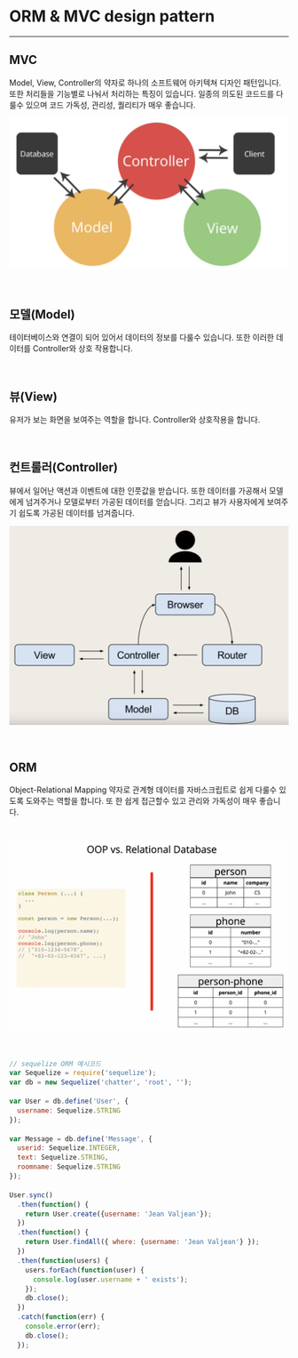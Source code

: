 # ORM & MVC design pattern

---

## MVC

Model, View, Controller의 약자로 하나의 소프트웨어 아키텍쳐 디자인 패턴입니다. 또한 처리들을 기능별로 나눠서 처리하는 특징이 있습니다. 일종의 의도된 코드드를 다룰수 있으며 코드 가독성, 관리성, 퀄리티가 매우 좋습니다.

![](./image/orm1.png)

<br />

## 모델(Model)

테이터베이스와 연결이 되어 있어서 데이터의 정보를 다룰수 있습니다. 또한 이러한 데이터를 Controller와 상호 작용합니다.

<br />

## 뷰(View)

유저가 보는 화면을 보여주는 역할을 합니다. Controller와 상호작용을 합니다.

<br />

## 컨트룰러(Controller)

뷰에서 일어난 액션과 이벤트에 대한 인풋값을 받습니다. 또한 데이터를 가공해서 모델에게 넘겨주거나 모델로부터 가공된 데이터를 얻습니다. 그리고 뷰가 사용자에게 보여주기 쉽도록 가공된 데이터를 넘겨줍니다.

![](./image/orm2.png)

<br />

## ORM

Object-Relational Mapping 약자로 관계형 데이터를 자바스크립트로 쉽게 다룰수 있도록 도와주는 역할을 합니다. 또 한 쉽게 접근할수 있고 관리와 가독성이 매우 좋습니다.

<br />

![](./image/orm3.png)

<br />

```js
// sequelize ORM 예시코드
var Sequelize = require('sequelize');
var db = new Sequelize('chatter', 'root', '');
 
var User = db.define('User', {
  username: Sequelize.STRING
});
 
var Message = db.define('Message', {
  userid: Sequelize.INTEGER,
  text: Sequelize.STRING,
  roomname: Sequelize.STRING
});
 
User.sync()
  .then(function() {
    return User.create({username: 'Jean Valjean'});
  })
  .then(function() {
    return User.findAll({ where: {username: 'Jean Valjean'} });
  })
  .then(function(users) {
    users.forEach(function(user) {
      console.log(user.username + ' exists');
    });
    db.close();
  })
  .catch(function(err) {
    console.error(err);
    db.close();
  });
```
